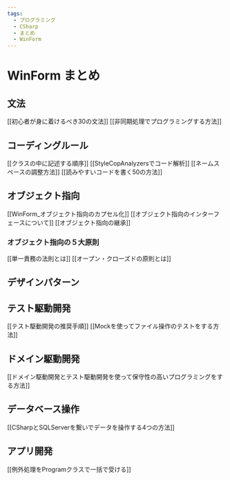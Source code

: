 ```yaml
---
tags:
  - プログラミング
  - CSharp
  - まとめ
  - WinForm
---
```


# WinForm まとめ

## 文法

[[初心者が身に着けるべき30の文法]] 
[[非同期処理でプログラミングする方法]]

## コーディングルール

[[クラスの中に記述する順序]]
[[StyleCopAnalyzersでコード解析]]
[[ネームスペースの調整方法]]
[[読みやすいコードを書く50の方法]]

## オブジェクト指向

[[WinForm_オブジェクト指向のカプセル化]]
[[オブジェクト指向のインターフェースについて]]
[[オブジェクト指向の継承]]
### オブジェクト指向の５大原則

[[単一責務の法則とは]]
[[オープン・クローズドの原則とは]]

## デザインパターン

## テスト駆動開発

[[テスト駆動開発の推奨手順]]
[[Mockを使ってファイル操作のテストをする方法]]

## ドメイン駆動開発 

[[ドメイン駆動開発とテスト駆動開発を使って保守性の高いプログラミングをする方法]]

## データベース操作

[[CSharpとSQLServerを繋いでデータを操作する4つの方法]]

## アプリ開発

[[例外処理をProgramクラスで一括で受ける]]